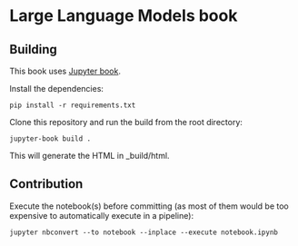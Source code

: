 # Large Language Models book

## Building

This book uses [Jupyter book](https://jupyterbook.org).

Install the dependencies:
```shell
pip install -r requirements.txt
```

Clone this repository and run the build from the root directory:
```shell
jupyter-book build .
```

This will generate the HTML in _build/html.

## Contribution

Execute the notebook(s) before committing (as most of them would be too expensive to automatically execute in a pipeline):

```shell
jupyter nbconvert --to notebook --inplace --execute notebook.ipynb
```
